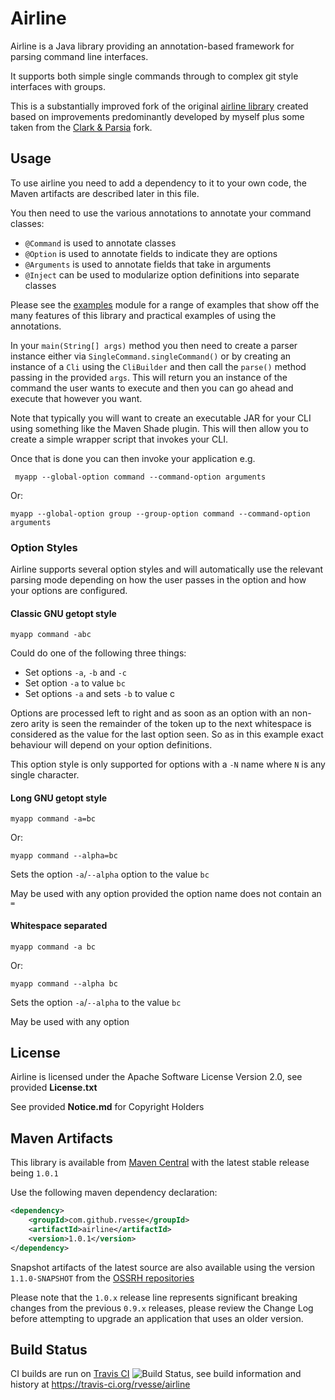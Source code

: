 # Airline

Airline is a Java library providing an annotation-based framework for parsing command line interfaces.

It supports both simple single commands through to complex git style interfaces with groups.

This is a substantially improved fork of the original [airline library](https://github.com/airlift/airline) created based on improvements predominantly developed by myself plus some taken from the [Clark & Parsia](https://github.com/clarkparsia/airline) fork.

## Usage

To use airline you need to add a dependency to it to your own code, the Maven artifacts are described later in this file.

You then need to use the various annotations to annotate your command classes:

- `@Command` is used to annotate classes
- `@Option` is used to annotate fields to indicate they are options
- `@Arguments` is used to annotate fields that take in arguments
- `@Inject` can be used to modularize option definitions into separate classes

Please see the [examples](examples/) module for a range of examples that show off the many features of this library and practical examples of using the annotations.

In your `main(String[] args)` method you then need to create a parser instance either via `SingleCommand.singleCommand()` or by creating an instance of a `Cli` using the `CliBuilder` and then call the `parse()` method passing in the provided `args`.  This will return you an instance of the command the user wants to execute and then you can go ahead and execute that however you want.

Note that typically you will want to create an executable JAR for your CLI using something like the Maven Shade plugin.  This will then allow you to create a simple wrapper script that invokes your CLI.

Once that is done you can then invoke your application e.g.

     myapp --global-option command --command-option arguments
     
Or:

    myapp --global-option group --group-option command --command-option arguments
    
### Option Styles
    
Airline supports several option styles and will automatically use the relevant parsing mode depending on how the user passes in the option and how your options are configured.

#### Classic GNU getopt style

    myapp command -abc
    
Could do one of the following three things:

- Set options `-a`, `-b` and `-c`
- Set option `-a` to value `bc`
- Set options `-a` and sets `-b` to value c

Options are processed left to right and as soon as an option with an non-zero arity is seen the remainder of the token up to the next whitespace is considered as the value for the last option seen.  So as in this example exact behaviour will depend on your option definitions.

This option style is only supported for options with a `-N` name where `N` is any single character.

#### Long GNU getopt style

    myapp command -a=bc

Or:

    myapp command --alpha=bc 
   
Sets the option `-a`/`--alpha` option to the value `bc`

May be used with any option provided the option name does not contain an `=`

#### Whitespace separated

    myapp command -a bc
    
Or:

    myapp command --alpha bc

Sets the option `-a`/`--alpha` to the value `bc`

May be used with any option

## License

Airline is licensed under the Apache Software License Version 2.0, see provided **License.txt**

See provided **Notice.md** for Copyright Holders

## Maven Artifacts

This library is available from [Maven Central](http://search.maven.org) with the latest stable release being `1.0.1`

Use the following maven dependency declaration:

```xml
<dependency>
    <groupId>com.github.rvesse</groupId>
    <artifactId>airline</artifactId>
    <version>1.0.1</version>
</dependency>
```

Snapshot artifacts of the latest source are also available using the version `1.1.0-SNAPSHOT` from the [OSSRH repositories](http://central.sonatype.org/pages/ossrh-guide.html#ossrh-usage-notes)

Please note that the `1.0.x` release line represents significant breaking changes from the previous `0.9.x` releases, please review the Change Log before attempting to upgrade an application that uses an older version.

## Build Status

CI builds are run on [Travis CI](http://travis-ci.org/) ![Build Status](https://travis-ci.org/rvesse/airline.png), see build information and history at https://travis-ci.org/rvesse/airline
